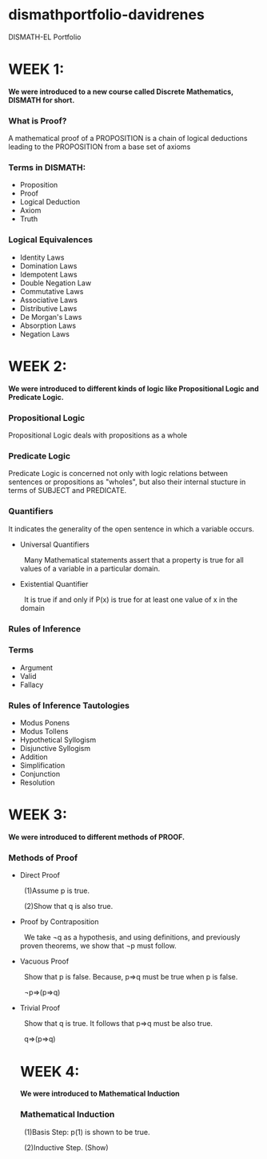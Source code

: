 # dismathportfolio-davidrenes
DISMATH-EL Portfolio
<h1><b>WEEK 1:</b></h1>
<p><b>We were introduced to a new course called Discrete Mathematics, DISMATH for short.</b></p>
<h3><b>What is Proof?</b></h3>
<p>A mathematical proof of a PROPOSITION is a chain of logical deductions leading to the PROPOSITION from a base set of axioms</p>
<h3><b>Terms in DISMATH:</b></h3>
<ul>
<li>Proposition</li>
<li>Proof</li>
<li>Logical Deduction</li>
<li>Axiom</li>
<li>Truth</li></ul>
<h3><b>Logical Equivalences</b></h3>
<ul>
<li>Identity Laws</li>
<li>Domination Laws</li>
<li>Idempotent Laws</li>
<li>Double Negation Law</li>
<li>Commutative Laws</li>
<li>Associative Laws</li>
<li>Distributive Laws</li>
<li>De Morgan's Laws</li>
<li>Absorption Laws</li>
<li>Negation Laws</li></ul>
<h1><b>WEEK 2:</b></h1>
<p><b>We were introduced to different kinds of logic like Propositional Logic and Predicate Logic.</b></p>
<h3><b>Propositional Logic</b></h3>
<p>Propositional Logic deals with propositions as a whole</p>
<h3><b>Predicate Logic</b></h3>
<p>Predicate Logic is concerned not only with logic relations between sentences or propositions as "wholes", but also their internal stucture in terms of SUBJECT and PREDICATE.</p>
<h3><b>Quantifiers</b></h3>
<p>It indicates the generality of the open sentence in which a variable occurs.</p>
<ul>
<li>Universal Quantifiers</li>
<p>&nbsp&nbspMany Mathematical statements assert that a property is true for all values of a variable in a particular domain.</p>
<li>Existential Quantifier</li>
<p>&nbsp&nbspIt is true if and only if P(x) is true for at least one value of x in the domain</p></ul>
<h3><b>Rules of Inference</b></h3>
<h3>Terms</h3>
<ul>
<li>Argument</li>
<li>Valid</li>
<li>Fallacy</li></ul>
<h3><b>Rules of Inference Tautologies</b></h3>
<ul>
<li>Modus Ponens</li>
<li>Modus Tollens</li>
<li>Hypothetical Syllogism</li>
<li>Disjunctive Syllogism</li>
<li>Addition</li>
<li>Simplification</li>
<li>Conjunction</li>
<li>Resolution</li></ul>
<h1><b>WEEK 3:</b></h1>
<p><b>We were introduced to different methods of PROOF.</b></p>
<h3><b>Methods of Proof</b></h3>
<ul>
<li>Direct Proof</li>
<p>&nbsp&nbsp(1)Assume p is true.</p>
<p>&nbsp&nbsp(2)Show that q is also true.</p>
<li>Proof by Contraposition</li>
<p>&nbsp&nbspWe take ¬q as a hypothesis, and using definitions, and previously proven theorems, we show that ¬p must follow.<p>
<li>Vacuous Proof</li>
<p>&nbsp&nbspShow that p is false. Because, p⇒q must be true when p is false.</p>
<p>&nbsp&nbsp¬p⇒(p⇒q)</p>
<li>Trivial Proof</li>
<p>&nbsp&nbspShow that q is true. It follows that p⇒q must be also true.</p>
<p>&nbsp&nbspq⇒(p⇒q)</p>
<h1><b>WEEK 4:</b></h1>
<p><b>We were introduced to Mathematical Induction</b></p>
<h3><b>Mathematical Induction</b></h3>
<p>&nbsp&nbsp(1)Basis Step: p(1) is shown to be true.</p>
<p>&nbsp&nbsp(2)Inductive Step. (Show)</p>
